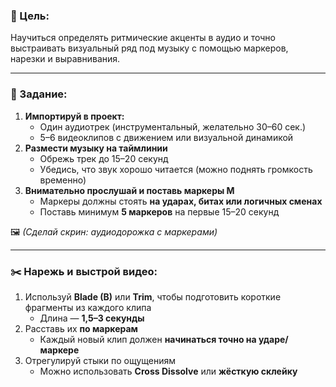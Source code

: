 ### **🎯 Цель:**

Научиться определять ритмические акценты в аудио и точно выстраивать визуальный ряд под музыку с помощью маркеров, нарезки и выравнивания.

---

### **📝 Задание:**

1. **Импортируй в проект:**
    - Один аудиотрек (инструментальный, желательно 30–60 сек.)
    - 5–6 видеоклипов с движением или визуальной динамикой
2. **Размести музыку на таймлинии**
    - Обрежь трек до 15–20 секунд
    - Убедись, что звук хорошо читается (можно поднять громкость временно)
3. **Внимательно прослушай и поставь маркеры M**
    - Маркеры должны стоять **на ударах, битах или логичных сменах**
    - Поставь минимум **5 маркеров** на первые 15–20 секунд

🖼 *(Сделай скрин: аудиодорожка с маркерами)*

---

### **✂️ Нарежь и выстрой видео:**

1. Используй **Blade (B)** или **Trim**, чтобы подготовить короткие фрагменты из каждого клипа
    - Длина — **1,5–3 секунды**
2. Расставь их **по маркерам**
    - Каждый новый клип должен **начинаться точно на ударе/маркере**
3. Отрегулируй стыки по ощущениям
    - Можно использовать **Cross Dissolve** или **жёсткую склейку**